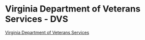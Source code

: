 # Virginia Department of Veterans Services - DVS

[Virginia Department of Veterans Services](https://www.dvs.virginia.gov/)  